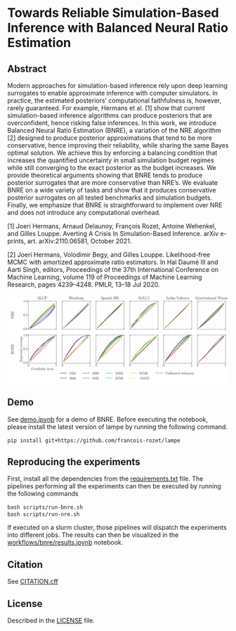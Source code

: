 # Towards Reliable Simulation-Based Inference with Balanced Neural Ratio Estimation

## Abstract
Modern approaches for simulation-based inference rely upon deep learning surrogates to enable approximate inference with computer simulators. In practice, the estimated posteriors’ computational faithfulness is, however, rarely guaranteed. For example, Hermans et al. [1] show that current simulation-based inference algorithms can produce posteriors that are overconfident, hence risking false inferences. In this work, we introduce Balanced Neural Ratio Estimation (BNRE), a variation of the NRE algorithm [2] designed to produce posterior approximations that tend to be more conservative, hence improving their reliability, while sharing the same Bayes optimal solution. We achieve this by enforcing a balancing condition that increases the quantified uncertainty in small simulation budget regimes while still converging to the exact posterior as the budget increases. We provide theoretical arguments showing that BNRE tends to produce posterior surrogates that are more conservative than NRE’s. We evaluate BNRE on a wide variety of tasks and show that it produces conservative posterior surrogates on all tested benchmarks and simulation budgets. Finally, we emphasize that BNRE is straightforward to implement over NRE and does not introduce any computational overhead.

[1] Joeri Hermans, Arnaud Delaunoy, François Rozet, Antoine Wehenkel, and Gilles Louppe.
Averting A Crisis In Simulation-Based Inference. arXiv e-prints, art. arXiv:2110.06581, October
2021.

[2] Joeri Hermans, Volodimir Begy, and Gilles Louppe. Likelihood-free MCMC with amortized
approximate ratio estimators. In Hal Daumé III and Aarti Singh, editors, Proceedings of the
37th International Conference on Machine Learning, volume 119 of Proceedings of Machine
Learning Research, pages 4239–4248. PMLR, 13–18 Jul 2020.

<img src=".github/coverage.png">

## Demo

See [demo.ipynb](demo.ipynb) for a demo of BNRE. Before executing the notebook, please install the latest version of lampe by running the following command.
```
pip install git+https://github.com/francois-rozet/lampe
```
## Reproducing the experiments
First, install all the dependencies from the [requirements.txt](requirements.txt) file. The pipelines performing all the experiments can then be executed by running the following commands
```
bash scripts/run-bnre.sh
bash scripts/run-nre.sh
```
If executed on a slurm cluster, those pipelines will dispatch the experiments into different jobs. The results can then be visualized in the [workflows/bnre/results.ipynb](workflows/bnre/results.ipynb) notebook.

## Citation

See [CITATION.cff](CITATION.cff)

## License

Described in the [LICENSE](LICENSE) file.
